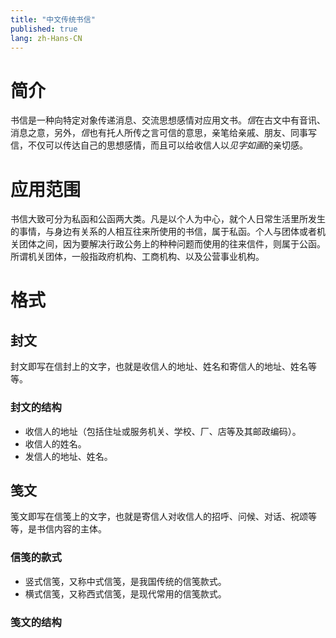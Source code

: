 ```yaml
---
title: "中文传统书信"
published: true
lang: zh-Hans-CN
---
```


# 简介
书信是一种向特定对象传递消息、交流思想感情对应用文书。*信*在古文中有音讯、消息之意，另外，*信*也有托人所传之言可信的意思，亲笔给亲戚、朋友、同事写信，不仅可以传达自己的思想感情，而且可以给收信人以*见字如画*的亲切感。

# 应用范围
书信大致可分为私函和公函两大类。凡是以个人为中心，就个人日常生活里所发生的事情，与身边有关系的人相互往来所使用的书信，属于私函。个人与团体或者机关团体之间，因为要解决行政公务上的种种问题而使用的往来信件，则属于公函。所谓机关团体，一般指政府机构、工商机构、以及公营事业机构。

# 格式
## 封文
封文即写在信封上的文字，也就是收信人的地址、姓名和寄信人的地址、姓名等等。
### 封文的结构
* 收信人的地址（包括住址或服务机关、学校、厂、店等及其邮政编码）。
* 收信人的姓名。
* 发信人的地址、姓名。

## 笺文
笺文即写在信笺上的文字，也就是寄信人对收信人的招呼、问候、对话、祝颂等等，是书信内容的主体。

### 信笺的款式
* 竖式信笺，又称中式信笺，是我国传统的信笺款式。
* 横式信笺，又称西式信笺，是现代常用的信笺款式。

### 笺文的结构

